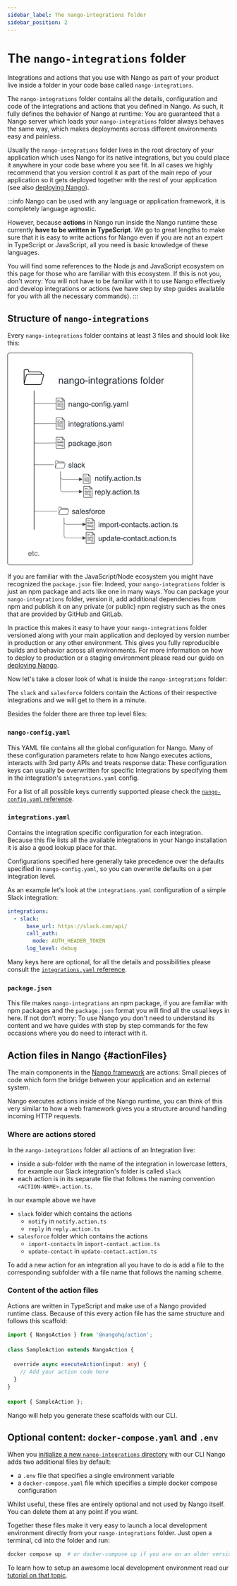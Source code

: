 ```yaml
---
sidebar_label: The nango-integrations folder
sidebar_position: 2
---
```


# The `nango-integrations` folder

Integrations and actions that you use with Nango as part of your product live inside a folder in your code base called `nango-integrations`.

The `nango-integrations` folder contains all the details, configuration and code of the integrations and actions that you defined in Nango. As such, it fully defines the behavior of Nango at runtime: You are guaranteed that a Nango server which loads your `nango-integrations` folder always behaves the same way, which makes deployments across different environments easy and painless.

Usually the `nango-integrations` folder lives in the root directory of your application which uses Nango for its native integrations, but you could place it anywhere in your code base where you see fit. In all cases we highly recommend that you version control it as part of the main repo of your application so it gets deployed together with the rest of your application (see also [deploying Nango](/build-integrations/deploy-nango.md)).

:::info
Nango can be used with any language or application framework, it is completely language agnostic.

However, because **actions** in Nango run inside the Nango runtime these currently **have to be written in TypeScript**. We go to great lengths to make sure that it is easy to write actions for Nango even if you are not an expert in TypeScript or JavaScript, all you need is basic knowledge of these languages.

You will find some references to the Node.js and JavaScript ecosystem on this page for those who are familiar with this ecosystem. If this is not you, don't worry: You will not have to be familiar with it to use Nango effectively and develop integrations or actions (we have step by step guides available for you with all the necessary commands).
:::

## Structure of `nango-integrations`

Every `nango-integrations` folder contains at least 3 files and should look like this:

![Overview diagram of a nango-integrations folder](/img/nango-integrations-folder.png)

If you are familiar with the JavaScript/Node ecosystem you might have recognized the `package.json` file: Indeed, your `nango-integrations` folder is just an npm package and acts like one in many ways. You can package your `nango-integrations` folder, version it, add additional dependencies from npm and publish it on any private (or public) npm registry such as the ones that are provided by GitHub and GitLab.

In practice this makes it easy to have your `nango-integrations` folder versioned along with your main application and deployed by version number in production or any other environment. This gives you fully reproducible builds and behavior across all environments. For more information on how to deploy to production or a staging environment please read our guide on [deploying Nango](/build-integrations/deploy-nango.md).

Now let's take a closer look of what is inside the `nango-integrations` folder:

The `slack` and `salesforce` folders contain the Actions of their respective integrations and we will get to them in a minute.

Besides the folder there are three top level files:

### `nango-config.yaml`
This YAML file contains all the global configuration for Nango. Many of these configuration parameters relate to how Nango executes actions, interacts with 3rd party APIs and treats response data: These configuration keys can usually be overwritten for specific Integrations by specifying them in the integration's `integrations.yaml` config.

For a list of all possible keys currently supported please check the [`nango-config.yaml` reference](/reference/config-reference.md#nangoConfigYaml).

### `integrations.yaml`
Contains the integration specific configuration for each integration. Because this file lists all the available integrations in your Nango installation it is also a good lookup place for that.

Configurations specified here generally take precedence over the defaults specified in `nango-config.yaml`, so you can overwrite defaults on a per integration level.

As an example let's look at the `integrations.yaml` configuration of a simple Slack integration:
```yaml
integrations:
  - slack:
      base_url: https://slack.com/api/
      call_auth:
        mode: AUTH_HEADER_TOKEN
      log_level: debug
```

Many keys here are optional, for all the details and possibilities please consult the [`integrations.yaml` reference](/reference/config-reference.md#integrationsYaml).

### `package.json`
This file makes `nango-integrations` an npm package, if you are familiar with npm packages and the `package.json` format you will find all the usual keys in here. If not don't worry: To use Nango you don't need to understand its content and we have guides with step by step commands for the few occasions where you do need to interact with it.

## Action files in Nango {#actionFiles}
The main components in the [Nango framework](framework-overview.md) are actions: Small pieces of code which form the bridge between your application and an external system.

Nango executes actions inside of the Nango runtime, you can think of this very similar to how a web framework gives you a structure around handling incoming HTTP requests.

### Where are actions stored
In the `nango-integrations` folder all actions of an Integration live:
- inside a sub-folder with the name of the integration in lowercase letters, for example our Slack integration's folder is called `slack`
- each action is in its separate file that follows the naming convention `<ACTION-NAME>.action.ts`.

In our example above we have
- `slack` folder which contains the actions
    - `notify` in `notify.action.ts`
    - `reply` in `reply.action.ts`
- `salesforce` folder which contains the actions
    - `import-contacts` in `import-contact.action.ts`
    - `update-contact` in `update-contact.action.ts`

To add a new action for an integration all you have to do is add a file to the corresponding subfolder with a file name that follows the naming scheme.

### Content of the action files
Actions are written in TypeScript and make use of a Nango provided runtime class. Because of this every action file has the same structure and follows this scaffold:

```typescript
import { NangoAction } from '@nangohq/action';

class SampleAction extends NangoAction {

  override async executeAction(input: any) {
    // Add your action code here
  }
}

export { SampleAction };
```
Nango will help you generate these scaffolds with our CLI.

## Optional content: `docker-compose.yaml` and `.env`

When you [initialize a new `nango-integrations` directory](/building-integrations/initialize-nango.md) with our CLI Nango adds two additional files by default:
- a `.env` file that specifies a single environment variable
- a `docker-compose.yaml` file which specifies a simple docker compose configuration

Whilst useful, these files are entirely optional and not used by Nango itself. You can delete them at any point if you want.

Together these files make it very easy to launch a local development environment directly from your `nango-integrations` folder. Just open a terminal, cd into the folder and run:
```bash
docker compose up  # or docker-compose up if you are on an older version of docker
```

To learn how to setup an awesome local development environment read our [tutorial on that topic](/building-integrations/setup-local-development.md).
